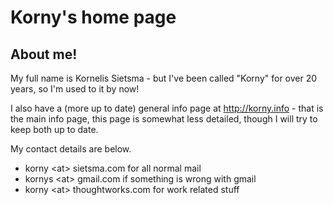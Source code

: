 # Korny's home page

## About me!

My full name is Kornelis Sietsma - but I've been called "Korny" for over 20 years, so I'm used to it by now!

I also have a (more up to date) general info page at http://korny.info - that is the main info page, this page is somewhat less detailed, though I will try to keep both up to date.
    
My contact details are below.

* korny \<at\> sietsma.com for all normal mail
* kornys \<at\> gmail.com if something is wrong with gmail
* korny \<at\> thoughtworks.com for work related stuff


